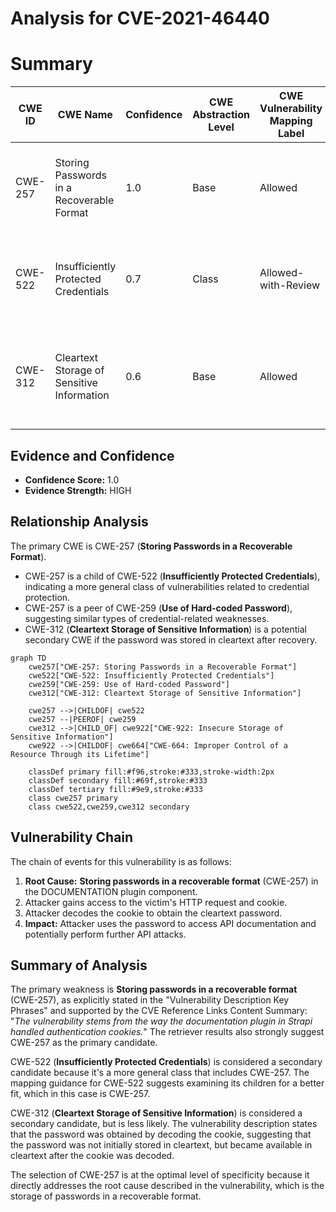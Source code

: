 # Analysis for CVE-2021-46440

# Summary
| CWE ID | CWE Name | Confidence | CWE Abstraction Level | CWE Vulnerability Mapping Label | CWE-Vulnerability Mapping Notes |
|---|---|---|---|---|---|
| CWE-257 | Storing Passwords in a Recoverable Format | 1.0 | Base | Allowed | Primary CWE: This is the most direct match to the vulnerability description. |
| CWE-522 | Insufficiently Protected Credentials | 0.7 | Class | Allowed-with-Review | Secondary: Could be a broader classification, but CWE-257 is more specific. |
| CWE-312 | Cleartext Storage of Sensitive Information | 0.6 | Base | Allowed | Secondary:  Potentially applicable if the password was stored in cleartext after being recovered. |

## Evidence and Confidence

*   **Confidence Score:** 1.0
*   **Evidence Strength:** HIGH

## Relationship Analysis
The primary CWE is CWE-257 (**Storing Passwords in a Recoverable Format**).

- CWE-257 is a child of CWE-522 (**Insufficiently Protected Credentials**), indicating a more general class of vulnerabilities related to credential protection.
- CWE-257 is a peer of CWE-259 (**Use of Hard-coded Password**), suggesting similar types of credential-related weaknesses.
- CWE-312 (**Cleartext Storage of Sensitive Information**) is a potential secondary CWE if the password was stored in cleartext after recovery.

```mermaid
graph TD
    cwe257["CWE-257: Storing Passwords in a Recoverable Format"]
    cwe522["CWE-522: Insufficiently Protected Credentials"]
    cwe259["CWE-259: Use of Hard-coded Password"]
    cwe312["CWE-312: Cleartext Storage of Sensitive Information"]

    cwe257 -->|CHILDOF| cwe522
    cwe257 --|PEEROF| cwe259
    cwe312 -->|CHILD_OF| cwe922["CWE-922: Insecure Storage of Sensitive Information"]
    cwe922 -->|CHILDOF| cwe664["CWE-664: Improper Control of a Resource Through its Lifetime"]
    
    classDef primary fill:#f96,stroke:#333,stroke-width:2px
    classDef secondary fill:#69f,stroke:#333
    classDef tertiary fill:#9e9,stroke:#333
    class cwe257 primary
    class cwe522,cwe259,cwe312 secondary
```

## Vulnerability Chain
The chain of events for this vulnerability is as follows:

1.  **Root Cause:** **Storing passwords in a recoverable format** (CWE-257) in the DOCUMENTATION plugin component.
2.  Attacker gains access to the victim's HTTP request and cookie.
3.  Attacker decodes the cookie to obtain the cleartext password.
4.  **Impact:** Attacker uses the password to access API documentation and potentially perform further API attacks.

## Summary of Analysis
The primary weakness is **Storing passwords in a recoverable format** (CWE-257), as explicitly stated in the "Vulnerability Description Key Phrases" and supported by the CVE Reference Links Content Summary: "*The vulnerability stems from the way the documentation plugin in Strapi handled authentication cookies.*" The retriever results also strongly suggest CWE-257 as the primary candidate.

CWE-522 (**Insufficiently Protected Credentials**) is considered a secondary candidate because it's a more general class that includes CWE-257. The mapping guidance for CWE-522 suggests examining its children for a better fit, which in this case is CWE-257.

CWE-312 (**Cleartext Storage of Sensitive Information**) is considered a secondary candidate, but is less likely. The vulnerability description states that the password was obtained by decoding the cookie, suggesting that the password was not initially stored in cleartext, but became available in cleartext after the cookie was decoded.

The selection of CWE-257 is at the optimal level of specificity because it directly addresses the root cause described in the vulnerability, which is the storage of passwords in a recoverable format.